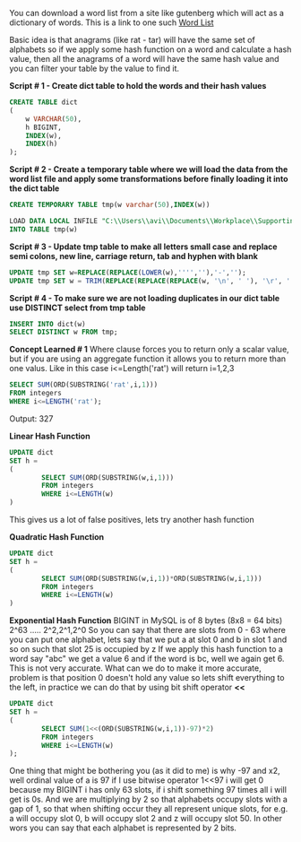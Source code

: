 You can download a word list from a site like gutenberg which will act as a dictionary of words. This is a link to one such [Word List](http://www.gutenberg.org/files/3201/files/COMMON.txt)

Basic idea is that anagrams (like rat - tar) will have the same set of alphabets so if we apply some hash function on a word and calculate a hash value, then all the anagrams of a word will have the same hash value and you can filter your table by the value to find it.

**Script # 1 - Create dict table to hold the words and their hash values**
```sql
CREATE TABLE dict
(
    w VARCHAR(50),
    h BIGINT,
    INDEX(w),
    INDEX(h)
);
```

**Script # 2 - Create a temporary table where we will load the data from the word list file and apply some transformations before finally loading it into the dict table**

```sql
CREATE TEMPORARY TABLE tmp(w varchar(50),INDEX(w))
```

```sql
LOAD DATA LOCAL INFILE "C:\\Users\\avi\\Documents\\Workplace\\SupportingFiles\\COMMON.txt" /*Source file*/ 
INTO TABLE tmp(w)
```

**Script # 3 - Update tmp table to make all letters small case and replace semi colons, new line, carriage return, tab and hyphen with blank**

```sql
UPDATE tmp SET w=REPLACE(REPLACE(LOWER(w),'''',''),'-','');
UPDATE tmp SET w = TRIM(REPLACE(REPLACE(REPLACE(w, '\n', ' '), '\r', ' '), '\t', ' '));
```

**Script # 4 - To make sure we are not loading duplicates in our dict table use DISTINCT select from tmp table**

```sql
INSERT INTO dict(w)
SELECT DISTINCT w FROM tmp;
```

**Concept Learned # 1**
Where clause forces you to return only a scalar value, but if you are using an aggregate function it allows you to return more than one valus. Like in this case i<=Length('rat') will return i=1,2,3

```sql
SELECT SUM(ORD(SUBSTRING('rat',i,1)))
FROM integers
WHERE i<=LENGTH('rat');
```
Output:
327

**Linear Hash Function**

```sql
UPDATE dict
SET h = 
(
		SELECT SUM(ORD(SUBSTRING(w,i,1)))
		FROM integers
		WHERE i<=LENGTH(w)
)
```
This gives us a lot of false positives, lets try another hash function

**Quadratic Hash Function**

```sql
UPDATE dict
SET h = 
(
		SELECT SUM(ORD(SUBSTRING(w,i,1))*ORD(SUBSTRING(w,i,1)))
		FROM integers
		WHERE i<=LENGTH(w)
)
```

**Exponential Hash Function**
BIGINT in MySQL is of 8 bytes (8x8 = 64 bits)
2^63 ..... 2^2,2^1,2^0
So you can say that there are slots from 0 - 63 where you can put one alphabet, lets say that we put a at slot 0 and b in slot 1 and so on such that slot 25 is occupied by z
If we apply this hash function to a word say "abc" we get a value 6 and if the word is bc, well we again get 6. This is not very accurate.
What can we do to make it more accurate, problem is that position 0 doesn't hold any value so lets shift everything to the left, in practice we can do that by using bit shift operator **<<** 

```sql
UPDATE dict
SET h = 
(
		SELECT SUM(1<<(ORD(SUBSTRING(w,i,1))-97)*2)
		FROM integers
		WHERE i<=LENGTH(w)
);
```

One thing that might be bothering you (as it did to me) is why -97 and x2, well ordinal value of a is 97 if I use bitwise operator 1<<97 i will get 0 because my BIGINT i has only 63 slots, if i shift something 97 times all i will get is 0s.
And we are multiplying by 2 so that alphabets occupy slots with a gap of 1, so that when shifting occur they all represent unique slots, for e.g. a will occupy slot 0, b will occupy slot 2 and z will occupy slot 50. In other wors you can say that each alphabet is represented by 2 bits.


